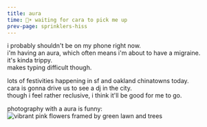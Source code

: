 ```yaml
---
title: aura
time: 🌷☀️ waiting for cara to pick me up
prev-page: sprinklers-hiss
---
```

i probably shouldn't be on my phone right now.  
i'm having an aura, which often means i'm about to have a migraine.  
it's kinda trippy.  
makes typing difficult though.  

lots of festivities happening in sf and 
oakland chinatowns today.  
cara is gonna drive us to see a dj in the city.  
though i feel rather reclusive, i think it'll 
be good for me to go.  

photography with a aura is funny:  
![vibrant pink flowers framed by green lawn and trees](/assets/images/pink_quarry_flowers.jpg "is it my aura or does the pink of these flowers really POP?")
